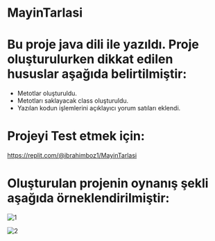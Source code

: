 # MayinTarlasi 

# Bu proje java dili ile yazıldı. Proje oluşturulurken dikkat edilen hususlar aşağıda belirtilmiştir:

<ul>
  <li>Metotlar oluşturuldu.</li>
  <li>Metotları saklayacak class oluşturuldu.</li>
  <li>Yazılan kodun işlemlerini açıklayıcı yorum satıları eklendi.</li>
</ul>

# Projeyi Test etmek için:

https://replit.com/@ibrahimboz1/MayinTarlasi

# Oluşturulan projenin oynanış şekli aşağıda örneklendirilmiştir:


![1](https://github.com/IbrahimBooz/MayinTarlasi/assets/109763478/30b50f1f-d180-4e41-9717-c2782a89001e)

![2](https://github.com/IbrahimBooz/MayinTarlasi/assets/109763478/ae27ef7a-b4ee-459a-a9e7-656163051cf9)



